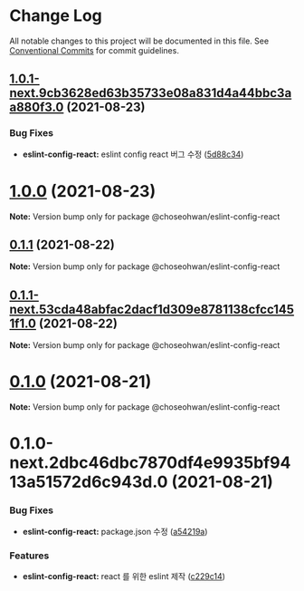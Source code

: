 # Change Log

All notable changes to this project will be documented in this file.
See [Conventional Commits](https://conventionalcommits.org) for commit guidelines.

## [1.0.1-next.9cb3628ed63b35733e08a831d4a44bbc3aa880f3.0](https://github.com/ChoSeoHwan/library/compare/@choseohwan/eslint-config-react@1.0.0...@choseohwan/eslint-config-react@1.0.1-next.9cb3628ed63b35733e08a831d4a44bbc3aa880f3.0) (2021-08-23)


### Bug Fixes

* **eslint-config-react:** eslint config react 버그 수정 ([5d88c34](https://github.com/ChoSeoHwan/library/commit/5d88c3405823937ea3317ccaa4c0025813be5473))





# [1.0.0](https://github.com/ChoSeoHwan/library/compare/@choseohwan/eslint-config-react@0.1.1...@choseohwan/eslint-config-react@1.0.0) (2021-08-23)

**Note:** Version bump only for package @choseohwan/eslint-config-react





## [0.1.1](https://github.com/ChoSeoHwan/library/compare/@choseohwan/eslint-config-react@0.1.1-next.53cda48abfac2dacf1d309e8781138cfcc1451f1.0...@choseohwan/eslint-config-react@0.1.1) (2021-08-22)

**Note:** Version bump only for package @choseohwan/eslint-config-react





## [0.1.1-next.53cda48abfac2dacf1d309e8781138cfcc1451f1.0](https://github.com/ChoSeoHwan/library/compare/@choseohwan/eslint-config-react@0.1.0...@choseohwan/eslint-config-react@0.1.1-next.53cda48abfac2dacf1d309e8781138cfcc1451f1.0) (2021-08-22)

**Note:** Version bump only for package @choseohwan/eslint-config-react





# [0.1.0](https://github.com/ChoSeoHwan/library/compare/@choseohwan/eslint-config-react@0.1.0-next.2dbc46dbc7870df4e9935bf9413a51572d6c943d.0...@choseohwan/eslint-config-react@0.1.0) (2021-08-21)

**Note:** Version bump only for package @choseohwan/eslint-config-react





# 0.1.0-next.2dbc46dbc7870df4e9935bf9413a51572d6c943d.0 (2021-08-21)


### Bug Fixes

* **eslint-config-react:** package.json 수정 ([a54219a](https://github.com/ChoSeoHwan/library/commit/a54219a7026bcd56a09c4fb5193f67a636f5208d))


### Features

* **eslint-config-react:** react 를 위한 eslint 제작 ([c229c14](https://github.com/ChoSeoHwan/library/commit/c229c14c59134748ab19ba5bdec29dd8bb57393a))
